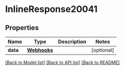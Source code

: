 # InlineResponse20041

## Properties
Name | Type | Description | Notes
------------ | ------------- | ------------- | -------------
**data** | [**Webhooks**](Webhooks.md) |  | [optional] 

[[Back to Model list]](../README.md#documentation-for-models) [[Back to API list]](../README.md#documentation-for-api-endpoints) [[Back to README]](../README.md)

